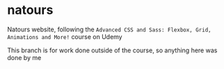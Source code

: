 # natours
Natours website, following the `Advanced CSS and Sass: Flexbox, Grid, Animations and More!` course on Udemy

This branch is for work done outside of the course, so anything here was done by me
